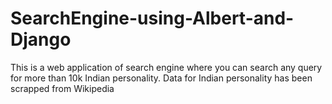 # SearchEngine-using-Albert-and-Django
This is a web application of search engine where you can search any query for more than 10k Indian personality. Data for Indian personality has been scrapped from Wikipedia 

